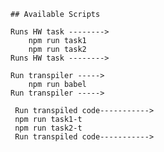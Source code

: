     ## Available Scripts
    
    Runs HW task -------->
        npm run task1 
        npm run task2
    Runs HW task -------->
    
    Run transpiler ----->
        npm run babel
    Run transpiler ----->
    
     Run transpiled code----------->
     npm run task1-t
     npm run task2-t
     Run transpiled code----------->
     
    
